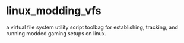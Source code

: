 # linux_modding_vfs
a virtual file system utility script toolbag for establishing, tracking, and running modded gaming setups on linux.
